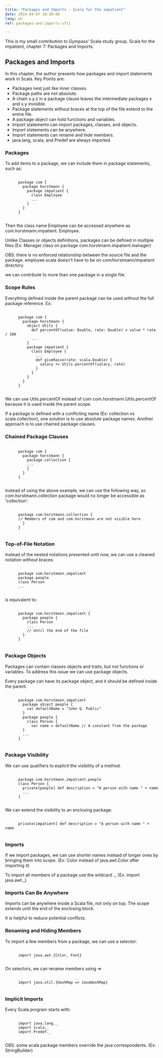 ```yaml
---
title: "Packages and Imports - Scala for the impatient"
date: 2019-04-07 18:30:00
lang: en
ref: packages-and-imports-sfti

---
```

This is my small contribution to Gympass' Scala study group. Scala for the impatient, chapter 7: Packages and Imports.

<h2>Packages and Imports</h2>

  In this chapter, the author presents how packages and import statements work in Scala. Key Points are:
  - Packages nest just like inner classes.
  - Package paths are not absolute.
  - A chain x.y.z in a package clause leaves the intermediate packages x and x.y invisible.
  - Package statements without braces at the top of the file extend to the entire file.
  - A package object can hold functions and variables.
  - Import statements can import packages, classes, and objects.
  - Import statements can be anywhere.
  - Import statements can rename and hide members.
  - java.lang, scala, and Predef are always imported.

<h3>Packages</h3>

  To add items to a package, we can include them in package statements, such as:
  <pre>
    <code>
      package com {
        package horstmann {
          package impatient {
            class Employee
            ...
          }
        }
      }
    </code></pre>

  Then the class name Employee can be accessed anywhere as com.horstmann.impatient.
  Employee.

  Unlike Classes or objects definitions, packages can be defined in multiple files.(Ex: Manager class on package com.horstmann.impatient.manager)

  OBS: there is no enforced relationship between the source file and the package. employee.scala doesn't have to be on com/horstmann/impatient directory.

  we can contribute to more than one package in a single file.

<h3>Scope Rules</h3>

  Everything defined inside the parent package can be used without the full package reference. Ex:

  <pre>
    <code>
      package com {
        package horstmann {
          object Utils {
            def percentOf(value: Double, rate: Double) = value * rate / 100
            ...
          }
          package impatient {
            class Employee {
              ...
              def giveRaise(rate: scala.Double) {
                salary += Utils.percentOf(salary, rate)
              }
            }
          }
        }
      }
  </code></pre>

  We can use Utils.percentOf instead of com com.horstmann.Utils.percentOf because it is used inside the parent scope.

  If a package is defined with a conflicting name (Ex: collection vs scala.collection), one solution is to use absolute package names. Another approach is to use chained package clauses.

<h3>Chained Package Clauses</h3>
  <pre>
    <code>
      package com {
        package horstmann {
          package collection {
          ...
          }
        }
      }
  </code></pre>

  Instead of using the above example, we can use the following way, so com.horstmann.collection package would no longer be accessible as 'collection':

  <pre>
    <code>
      package com.horstmann.collection {
      // Members of com and com.horstmann are not visible here
        }
      }
    </code></pre>

<h3>Top-of-File Notation</h3>

  Instead of the nested notations presented until now, we can use a cleaned notation without braces:

  <pre>
    <code>
      package com.horstmann.impatient
      package people
      class Person
      ...
    </code></pre>

  is equivalent to:

  <pre>
    <code>
      package com.horstmann.impatient {
        package people {
          class Person
          ...
          // Until the end of the file
        }
      }
    </code></pre>

<h3>Package Objects</h3>

  Packages can contain classes objects and traits, but not functions or variables. To address this issue we can use package objects.

  Every package can have its package object, and it should be defined inside the parent.

  <pre>
    <code>
      package com.horstmann.impatient
        package object people {
          val defaultName = "John Q. Public"
        }
        package people {
          class Person {
            var name = defaultName // A constant from the package
        }
        ...
      }
    </code></pre>

<h3>Package Visibility</h3>

  We can use qualifiers to explicit the visibility of a method.

  <pre>
    <code>
      package com.horstmann.impatient.people
      class Person {
        private[people] def description = "A person with name " + name
        ...
      }
    </code></pre>

  We can extend the visibility to an enclosing package:

  <pre>
    <code>
      private[impatient] def description = "A person with name " + name
    </code></pre>

<h3>Imports</h3>

  If we import packages, we can use shorter names instead of longer ones by bringing them into scope. (Ex: Color instead of java.awt.Color after importing it)

  To import all members of a package use the wildcard ._ (Ex: import java.awt._)

<h3>Imports Can Be Anywhere</h3>

  Imports can be anywhere inside a Scala file, not only on top. The scope extends until the end of the enclosing block.

  It is helpful to reduce potential conflicts.

<h3>Renaming and Hiding Members</h3>
  To import a few members from a package, we  can use a selector:

  <pre>
    <code>
      import java.awt.{Color, Font}
    </code></pre>

  On selectors, we can rename members using =>
  <pre>
    <code>
      import java.util.{HashMap => JavaHashMap}
    </code></pre>

<h3>Implicit Imports</h3>

  Every Scala program starts with:

  <pre>
    <code>
      import java.lang._
      import scala._
      import Predef._
    </code></pre>

  OBS: some scala package members override the java correspondents. (Ex: StringBuilder)
